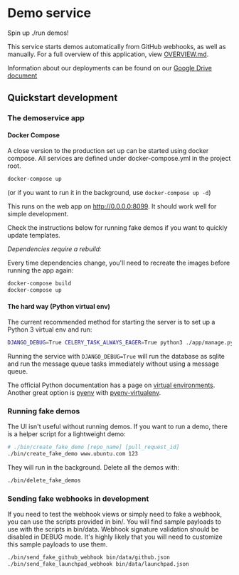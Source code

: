 # Demo service

Spin up ./run demos!

This service starts demos automatically from GitHub webhooks, as well as manually. For a full overview of this application, view [OVERVIEW.md](OVERVIEW.md).

Information about our deployments can be found on our [Google Drive document](https://docs.google.com/document/d/1Yw0uU9zp1Tc2l01loDSTdhc72LibSHYytWRLTVhCB58/edit)

## Quickstart development

### The demoservice app

#### Docker Compose

A close version to the production set up can be started using docker compose. All services are defined under docker-compose.yml in the project root.

``` bash
docker-compose up
```

(or if you want to run it in the background, use `docker-compose up -d`)

This runs on the web app on http://0.0.0.0:8099. It should work well for simple development.

Check the instructions below for running fake demos if you want to quickly update templates.

*Dependencies require a rebuild:*

Every time dependencies change, you'll need to recreate the images before running the app again:

``` bash
docker-compose build
docker-compose up
```

#### The hard way (Python virtual env)

The current recommended method for starting the server is to set up a Python 3 virtual env and run:

``` bash
DJANGO_DEBUG=True CELERY_TASK_ALWAYS_EAGER=True python3 ./app/manage.py runserver
```

Running the service with `DJANGO_DEBUG=True` will run the database as sqlite and run the message queue tasks immediately without using a message queue.

The official Python documentation has a page on [virtual environments](https://docs.python.org/3/tutorial/venv.html). Another great option is [pyenv](https://github.com/pyenv/pyenv) with [pyenv-virtualenv](https://github.com/pyenv/pyenv-virtualenv).

### Running fake demos

The UI isn't useful without running demos. If you want to run a demo, there is a helper script for a lightweight demo:

``` bash
# ./bin/create_fake_demo [repo_name] [pull_request_id]
./bin/create_fake_demo www.ubuntu.com 123
```

They will run in the background. Delete all the demos with:

``` bash
./bin/delete_fake_demos
```

### Sending fake webhooks in development

If you need to test the webhook views or simply need to fake a webhook, you can use the scripts provided in bin/. 
You will find sample payloads to use with the scripts in bin/data. Webhook signature validation should be disabled in DEBUG mode.
It's highly likely that you will need to customize this sample payloads to use them.

``` bash
./bin/send_fake_github_webhook bin/data/github.json
./bin/send_fake_launchpad_webhook bin/data/launchpad.json
```
